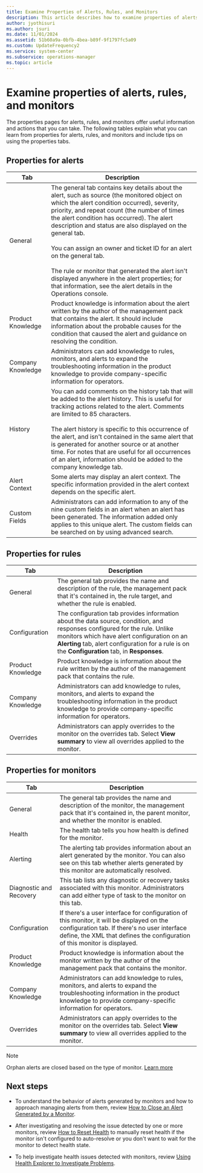 ```yaml
---
title: Examine Properties of Alerts, Rules, and Monitors
description: This article describes how to examine properties of alerts, rules and monitors.
author: jyothisuri
ms.author: jsuri
ms.date: 11/01/2024
ms.assetid: 51b60a9a-0bfb-4bea-b89f-9f1797fc5a09
ms.custom: UpdateFrequency2
ms.service: system-center
ms.subservice: operations-manager
ms.topic: article
---
```


# Examine properties of alerts, rules, and monitors



The properties pages for alerts, rules, and monitors offer useful information and actions that you can take. The following tables explain what you can learn from properties for alerts, rules, and monitors and include tips on using the properties tabs.  

## Properties for alerts  

|Tab|Description|  
|-------|---------------|  
|General|The general tab contains key details about the alert, such as source \(the monitored object on which the alert condition occurred\), severity, priority, and repeat count \(the number of times the alert condition has occurred\). The alert description and status are also displayed on the general tab.<br /><br />You can assign an owner and ticket ID for an alert on the general tab.<br /><br />The rule or monitor that generated the alert isn't displayed anywhere in the alert properties; for that information, see the alert details in the Operations console.|  
|Product Knowledge|Product knowledge is information about the alert written by the author of the management pack that contains the alert. It should include information about the probable causes for the condition that caused the alert and guidance on resolving the condition.|  
|Company Knowledge|Administrators can add knowledge to rules, monitors, and alerts to expand the troubleshooting information in the product knowledge to provide company\-specific information for operators.|  
|History|You can add comments on the history tab that will be added to the alert history. This is useful for tracking actions related to the alert. Comments are limited to 85 characters.<br /><br />The alert history is specific to this occurrence of the alert, and isn't contained in the same alert that is generated for another source or at another time. For notes that are useful for all occurrences of an alert, information should be added to the company knowledge tab.|  
|Alert Context|Some alerts may display an alert context. The specific information provided in the alert context depends on the specific alert.|  
|Custom Fields|Administrators can add information to any of the nine custom fields in an alert when an alert has been generated. The information added only applies to this unique alert. The custom fields can be searched on by using advanced search.|  

## Properties for rules  

|Tab|Description|  
|-------|---------------|  
|General|The general tab provides the name and description of the rule, the management pack that it's contained in, the rule target, and whether the rule is enabled.|  
|Configuration|The configuration tab provides information about the data source, condition, and responses configured for the rule. Unlike monitors which have alert configuration on an **Alerting** tab, alert configuration for a rule is on the **Configuration** tab, in **Responses**.|  
|Product Knowledge|Product knowledge is information about the rule written by the author of the management pack that contains the rule.|  
|Company Knowledge|Administrators can add knowledge to rules, monitors, and alerts to expand the troubleshooting information in the product knowledge to provide company\-specific information for operators.|  
|Overrides|Administrators can apply overrides to the monitor on the overrides tab. Select **View summary** to view all overrides applied to the monitor.|  

## Properties for monitors  

|Tab|Description|  
|-------|---------------|  
|General|The general tab provides the name and description of the monitor, the management pack that it's contained in, the parent monitor, and whether the monitor is enabled.|  
|Health|The health tab tells you how health is defined for the monitor.|  
|Alerting|The alerting tab provides information about an alert generated by the monitor. You can also see on this tab whether alerts generated by this monitor are automatically resolved.|  
|Diagnostic and Recovery|This tab lists any diagnostic or recovery tasks associated with this monitor. Administrators can add either type of task to the monitor on this tab.|  
|Configuration|If there's a user interface for configuration of this monitor, it will be displayed on the configuration tab. If there's no user interface define, the XML that defines the configuration of this monitor is displayed.|  
|Product Knowledge|Product knowledge is information about the monitor written by the author of the management pack that contains the monitor.|  
|Company Knowledge|Administrators can add knowledge to rules, monitors, and alerts to expand the troubleshooting information in the product knowledge to provide company\-specific information for operators.|  
|Overrides|Administrators can apply overrides to the monitor on the overrides tab. Select **View summary** to view all overrides applied to the monitor.|  

>[!NOTE]
> Orphan alerts are closed based on the type of monitor. [Learn more](manage-alert-created-by-monitor.md#closure-of-orphan-alerts)

## Next steps

- To understand the behavior of alerts generated by monitors and how to approach managing alerts from them, review [How to Close an Alert Generated by a Monitor](manage-alert-created-by-monitor.md).  

- After investigating and resolving the issue detected by one or more monitors, review [How to Reset Health](manage-health-reset-health.md) to manually reset health if the monitor isn't configured to auto-resolve or you don't want to wait for the monitor to detect health state.  

- To help investigate health issues detected with monitors, review [Using Health Explorer to Investigate Problems](manage-health-using-healthexplorer.md).  
